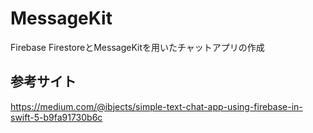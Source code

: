 # MessageKit
Firebase FirestoreとMessageKitを用いたチャットアプリの作成

## 参考サイト
https://medium.com/@ibjects/simple-text-chat-app-using-firebase-in-swift-5-b9fa91730b6c
